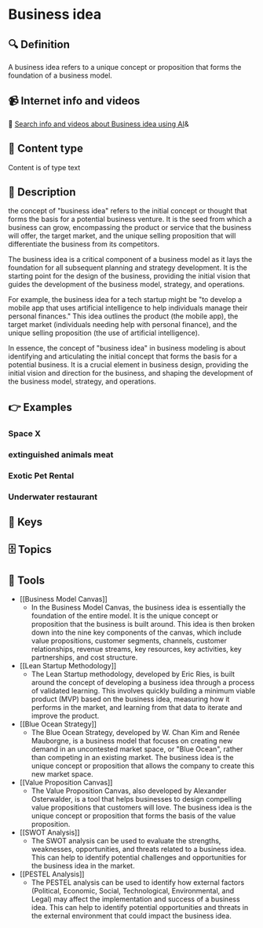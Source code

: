 # Business idea


## 🔍 Definition
A business idea refers to a unique concept or proposition that forms the foundation of a business model.


## 📹 Internet info and videos
🤖 [Search info and videos about Business idea using AI](https://www.perplexity.ai/search?q=videos+about+Business+idea:+
)&

## 📰 Content type 
Content is of type text

## 📖 Description
the concept of "business idea" refers to the initial concept or thought that forms the basis for a potential business venture. It is the seed from which a business can grow, encompassing the product or service that the business will offer, the target market, and the unique selling proposition that will differentiate the business from its competitors.

The business idea is a critical component of a business model as it lays the foundation for all subsequent planning and strategy development. It is the starting point for the design of the business, providing the initial vision that guides the development of the business model, strategy, and operations.

For example, the business idea for a tech startup might be "to develop a mobile app that uses artificial intelligence to help individuals manage their personal finances." This idea outlines the product (the mobile app), the target market (individuals needing help with personal finance), and the unique selling proposition (the use of artificial intelligence).

In essence, the concept of "business idea" in business modeling is about identifying and articulating the initial concept that forms the basis for a potential business. It is a crucial element in business design, providing the initial vision and direction for the business, and shaping the development of the business model, strategy, and operations.

## 👉 Examples
### Space X

### 

### extinguished animals meat

### Exotic Pet Rental

### Underwater restaurant


## 🔑 Keys



## 🗄️ Topics


## 🧰 Tools
- [[Business Model Canvas]]
  - In the Business Model Canvas, the business idea is essentially the foundation of the entire model. It is the unique concept or proposition that the business is built around. This idea is then broken down into the nine key components of the canvas, which include value propositions, customer segments, channels, customer relationships, revenue streams, key resources, key activities, key partnerships, and cost structure.
- [[Lean Startup Methodology]]
  - The Lean Startup methodology, developed by Eric Ries, is built around the concept of developing a business idea through a process of validated learning. This involves quickly building a minimum viable product (MVP) based on the business idea, measuring how it performs in the market, and learning from that data to iterate and improve the product.
- [[Blue Ocean Strategy]]
  - The Blue Ocean Strategy, developed by W. Chan Kim and Renée Mauborgne, is a business model that focuses on creating new demand in an uncontested market space, or "Blue Ocean", rather than competing in an existing market. The business idea is the unique concept or proposition that allows the company to create this new market space.
- [[Value Proposition Canvas]]
  - The Value Proposition Canvas, also developed by Alexander Osterwalder, is a tool that helps businesses to design compelling value propositions that customers will love. The business idea is the unique concept or proposition that forms the basis of the value proposition.
- [[SWOT Analysis]]
  - The SWOT analysis can be used to evaluate the strengths, weaknesses, opportunities, and threats related to a business idea. This can help to identify potential challenges and opportunities for the business idea in the market.
- [[PESTEL Analysis]]
  - The PESTEL analysis can be used to identify how external factors (Political, Economic, Social, Technological, Environmental, and Legal) may affect the implementation and success of a business idea. This can help to identify potential opportunities and threats in the external environment that could impact the business idea.